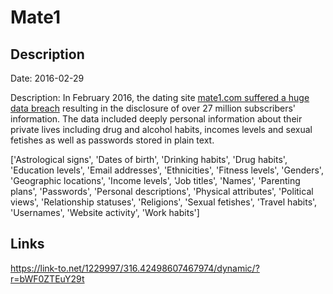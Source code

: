 # Mate1

## Description

Date: 2016-02-29

Description:
In February 2016, the dating site <a href="http://motherboard.vice.com/read/hacker-claims-to-have-sold-27m-dating-site-passwords-mate1-com-hell-forum" target="_blank" rel="noopener">mate1.com suffered a huge data breach</a> resulting in the disclosure of over 27 million subscribers' information. The data included deeply personal information about their private lives including drug and alcohol habits, incomes levels and sexual fetishes as well as passwords stored in plain text.


['Astrological signs', 'Dates of birth', 'Drinking habits', 'Drug habits', 'Education levels', 'Email addresses', 'Ethnicities', 'Fitness levels', 'Genders', 'Geographic locations', 'Income levels', 'Job titles', 'Names', 'Parenting plans', 'Passwords', 'Personal descriptions', 'Physical attributes', 'Political views', 'Relationship statuses', 'Religions', 'Sexual fetishes', 'Travel habits', 'Usernames', 'Website activity', 'Work habits']

## Links

https://link-to.net/1229997/316.42498607467974/dynamic/?r=bWF0ZTEuY29t